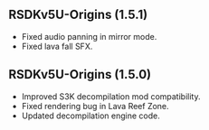 ## RSDKv5U-Origins (1.5.1)
- Fixed audio panning in mirror mode.
- Fixed lava fall SFX.

## RSDKv5U-Origins (1.5.0)
- Improved S3K decompilation mod compatibility.
- Fixed rendering bug in Lava Reef Zone.
- Updated decompilation engine code.
